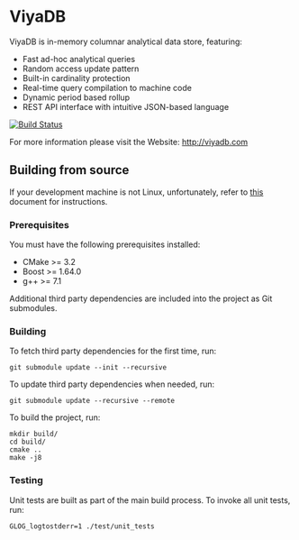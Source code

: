 ViyaDB
=======

ViyaDB is in-memory columnar analytical data store, featuring:

 * Fast ad-hoc analytical queries
 * Random access update pattern
 * Built-in cardinality protection
 * Real-time query compilation to machine code
 * Dynamic period based rollup
 * REST API interface with intuitive JSON-based language

[![Build Status](https://travis-ci.org/viyadb/viyadb.png)](https://travis-ci.org/viyadb/viyadb)

For more information please visit the Website: http://viyadb.com

## Building from source

If your development machine is not Linux, unfortunately, refer to [this](devenv) document for instructions.

### Prerequisites

You must have the following prerequisites installed:

 * CMake >= 3.2
 * Boost >= 1.64.0
 * g++ >= 7.1

Additional third party dependencies are included into the project as Git submodules.

### Building

To fetch third party dependencies for the first time, run:

    git submodule update --init --recursive

To update third party dependencies when needed, run:

    git submodule update --recursive --remote

To build the project, run:

    mkdir build/
    cd build/
    cmake ..
    make -j8

### Testing

Unit tests are built as part of the main build process. To invoke all unit tests, run:

    GLOG_logtostderr=1 ./test/unit_tests


